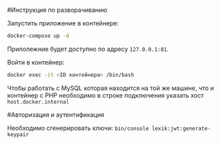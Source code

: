 #Инструкция по разворачиванию

Запустить приложение в контейнере:
```bash
docker-compose up -d
```
Прилолежние будет доступно по адресу `127.0.0.1:81`.

Войти в контейнер:
```bash
docker exec -it <ID контейнера> /bin/bash
```

Чтобы работать с MySQL которая находится на той же машине, 
что и контейнер с PHP необходимо в строке подключения указать хост `host.docker.internal`


#Авторизация и аутентификация

Необходимо сгенерировать ключи: `bin/console lexik:jwt:generate-keypair`

